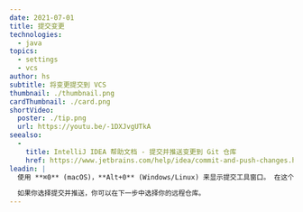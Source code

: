 ```yaml
---
date: 2021-07-01
title: 提交变更
technologies:
  - java
topics:
  - settings
  - vcs
author: hs
subtitle: 将变更提交到 VCS
thumbnail: ./thumbnail.png
cardThumbnail: ./card.png
shortVideo:
  poster: ./tip.png
  url: https://youtu.be/-1DXJvgUTkA
seealso:
  - 
    title: IntelliJ IDEA 帮助文档 - 提交并推送变更到 Git 仓库
    href: https://www.jetbrains.com/help/idea/commit-and-push-changes.html
leadin: |
  使用 **⌘0** (macOS)，**Alt+0** (Windows/Linux) 来显示提交工具窗口。 在这个窗口，你可以按 **提交** 来提交你的修改，或者按 **提交并推送**。 或者，你可以使用 **⌘K** (macOS)，**Ctrl+K** (Windows/Linux) 来提交你的变更，或使用 **⌥⌘K** (macOS)，**Ctrl+Shift+K** (Windows/Linux) 来提交并推送你的变更。

  如果你选择提交并推送，你可以在下一步中选择你的远程仓库。
---
```


